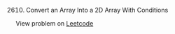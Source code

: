 2610. Convert an Array Into a 2D Array With Conditions

View problem on [Leetcode](https://leetcode.com/problems/convert-an-array-into-a-2d-array-with-conditions/description/)